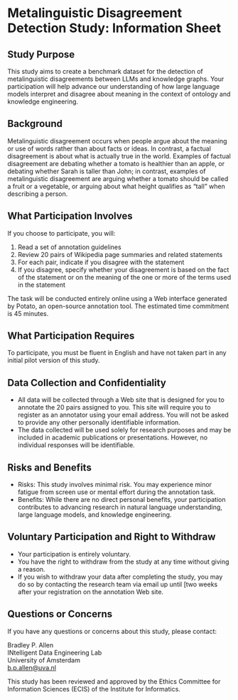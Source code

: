 # Metalinguistic Disagreement Detection Study: Information Sheet

## Study Purpose
This study aims to create a benchmark dataset for the detection of metalinguistic disagreements between LLMs and knowledge graphs. Your participation will help advance our understanding of how large language models interpret and disagree about meaning in the context of ontology and knowledge engineering.

## Background
Metalinguistic disagreement occurs when people argue about the meaning or use of words rather than about facts or ideas. In contrast, a factual disagreement is about what is actually true in the world. Examples of factual disagreement are debating whether a tomato is healthier than an apple, or debating whether Sarah is taller than John; in contrast, examples of metalinguistic disagreement are arguing whether a tomato should be called a fruit or a vegetable, or arguing about what height qualifies as “tall” when describing a person.

## What Participation Involves
If you choose to participate, you will:
1. Read a set of annotation guidelines
2. Review 20 pairs of Wikipedia page summaries and related statements
3. For each pair, indicate if you disagree with the statement
4. If you disagree, specify whether your disagreement is based on the fact of the statement or on the meaning of the one or more of the terms used in the statement

The task will be conducted entirely online using a Web interface generated by Potato, an open-source annotation tool. The estimated time commitment is 45 minutes.

## What Participation Requires
To participate, you must be fluent in English and have not taken part in any initial pilot version of this study.

## Data Collection and Confidentiality
- All data will be collected through a Web site that is designed for you to annotate the 20 pairs assigned to you. This site will require you to register as an annotator using your email address. You will not be asked to provide any other personally identifiable information.
- The data collected will be used solely for research purposes and may be included in academic publications or presentations. However, no individual responses will be identifiable.

## Risks and Benefits
- Risks: This study involves minimal risk. You may experience minor fatigue from screen use or mental effort during the annotation task.
- Benefits: While there are no direct personal benefits, your participation contributes to advancing research in natural language understanding, large language models, and knowledge engineering.

## Voluntary Participation and Right to Withdraw
- Your participation is entirely voluntary.
- You have the right to withdraw from the study at any time without giving a reason.
- If you wish to withdraw your data after completing the study, you may do so by contacting the research team via email up until [two weeks after your registration on the annotation Web site.

## Questions or Concerns
If you have any questions or concerns about this study, please contact:

Bradley P. Allen  
INtelligent Data Engineering Lab  
University of Amsterdam  
b.p.allen@uva.nl  

This study has been reviewed and approved by the Ethics Committee for Information Sciences (ECIS) of the Institute for Informatics.
